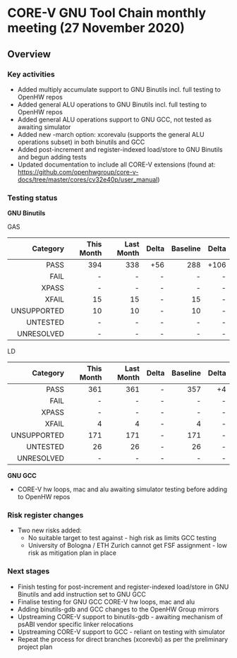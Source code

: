 # CORE-V GNU Tool Chain monthly meeting (27 November 2020)

## Overview

### Key activities

* Added multiply accumulate support to GNU Binutils incl. full testing to OpenHW repos
* Added general ALU operations to GNU Binutils incl. full testing to OpenHW repos
* Added general ALU operations support to GNU GCC, not tested as awaiting simulator
* Added new -march option: xcorevalu (supports the general ALU operations subset) in both binutils and GCC
* Added post-increment and register-indexed load/store to GNU Binutils and begun adding tests
* Updated documentation to include all CORE-V extensions (found at: https://github.com/openhwgroup/core-v-docs/tree/master/cores/cv32e40p/user_manual)

### Testing status

**GNU Binutils**

GAS

| Category    | This Month | Last Month   | Delta      | Baseline   | Delta      |
| -----------:| ---------: | ---------:   | ---------: | ---------: | ---------: |
| PASS        | 394        | 338          | +56        | 288        | +106       |
| FAIL        | -          | -            | -          | -          | -          |
| XPASS       | -          | -            | -          | -          | -          |
| XFAIL       | 15         | 15           | -          | 15         | -          |
| UNSUPPORTED | 10         | 10           | -          | 10         | -          |
| UNTESTED    | -          | -            | -          | -          | -          |
| UNRESOLVED  | -          | -            | -          | -          | -          |

LD

| Category    | This Month | Last Month   | Delta      | Baseline   | Delta      |
| -----------:| ---------: | ---------:   | ---------: | ---------: | ---------: |
| PASS        | 361        | 361          | -          | 357        | +4         |
| FAIL        | -          | -            | -          | -          | -          |
| XPASS       | -          | -            | -          | -          | -          |
| XFAIL       | 4          | 4            | -          | 4          | -          |
| UNSUPPORTED | 171        | 171          | -          | 171        | -          |
| UNTESTED    | 26         | 26           | -          | 26         | -          |
| UNRESOLVED  | -          | -            | -          | -          | -          |

**GNU GCC**

* CORE-V hw loops, mac and alu awaiting simulator testing before adding to OpenHW repos

### Risk register changes

*   Two new risks added:
    * No suitable target to test against - high risk as limits GCC testing
    * University of Bologna / ETH Zurich cannot get FSF assignment - low risk as mitigation plan in place

### Next stages

* Finish testing for post-increment and register-indexed load/store in GNU Binutils and add instruction set to GNU GCC
* Finalise testing for GNU GCC CORE-V hw loops, mac and alu
* Adding binutils-gdb and GCC changes to the OpenHW Group mirrors
* Upstreaming CORE-V support to binutils-gdb - awaiting mechanism of psABI vendor specific linker relocations
* Upstreaming CORE-V support to GCC - reliant on testing with simulator
* Repeat the process for direct branches (xcorevbi) as per the preliminary project plan